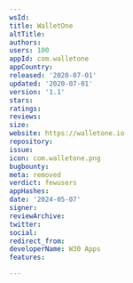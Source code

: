 ```yaml
---
wsId: 
title: WalletOne
altTitle: 
authors: 
users: 100
appId: com.walletone
appCountry: 
released: '2020-07-01'
updated: '2020-07-01'
version: '1.1'
stars: 
ratings: 
reviews: 
size: 
website: https://walletone.io
repository: 
issue: 
icon: com.walletone.png
bugbounty: 
meta: removed
verdict: fewusers
appHashes: 
date: '2024-05-07'
signer: 
reviewArchive: 
twitter: 
social: 
redirect_from: 
developerName: W30 Apps
features: 

---
```


